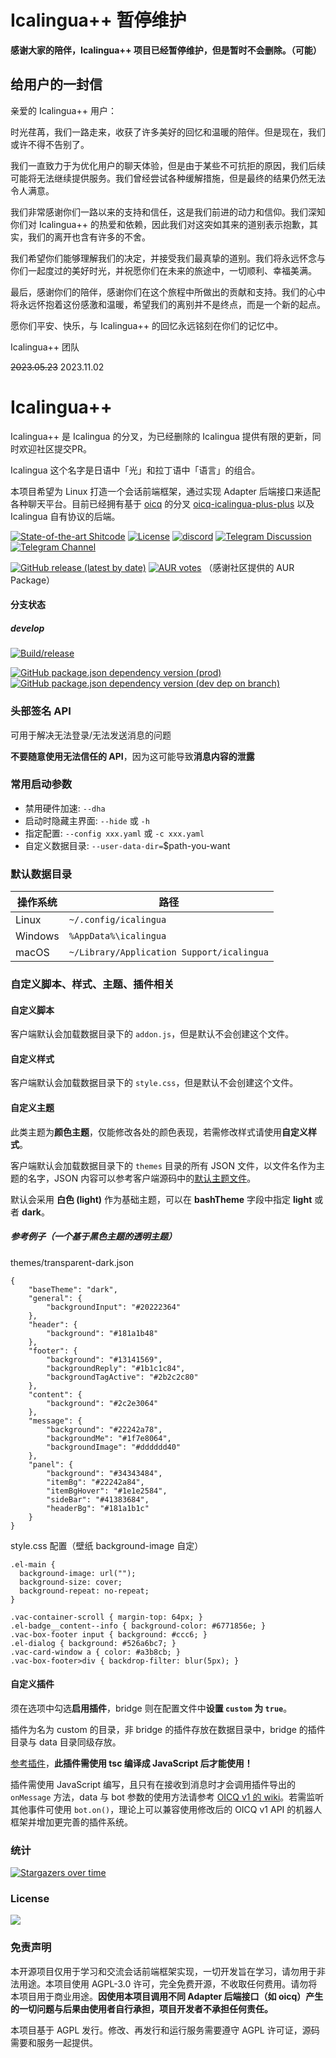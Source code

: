 # Icalingua++ 暂停维护

**感谢大家的陪伴，Icalingua++ 项目已经暂停维护，但是暂时不会删除。（可能）**

## 给用户的一封信
亲爱的 Icalingua++ 用户：

时光荏苒，我们一路走来，收获了许多美好的回忆和温暖的陪伴。但是现在，我们或许不得不告别了。

我们一直致力于为优化用户的聊天体验，但是由于某些不可抗拒的原因，我们后续可能将无法继续提供服务。我们曾经尝试各种缓解措施，但是最终的结果仍然无法令人满意。

我们非常感谢你们一路以来的支持和信任，这是我们前进的动力和信仰。我们深知你们对 Icalingua++ 的热爱和依赖，因此我们对这突如其来的道别表示抱歉，其实，我们的离开也含有许多的不舍。

我们希望你们能够理解我们的决定，并接受我们最真挚的道别。我们将永远怀念与你们一起度过的美好时光，并祝愿你们在未来的旅途中，一切顺利、幸福美满。

最后，感谢你们的陪伴，感谢你们在这个旅程中所做出的贡献和支持。我们的心中将永远怀抱着这份感激和温暖，希望我们的离别并不是终点，而是一个新的起点。

愿你们平安、快乐，与 Icalingua++ 的回忆永远铭刻在你们的记忆中。

Icalingua++ 团队

~~2023.05.23~~ 2023.11.02

# Icalingua++

Icalingua++ 是 Icalingua 的分叉，为已经删除的 Icalingua 提供有限的更新，同时欢迎社区提交PR。

Icalingua 这个名字是日语中「光」和拉丁语中「语言」的组合。

本项目希望为 Linux 打造一个会话前端框架，通过实现 Adapter 后端接口来适配各种聊天平台。目前已经拥有基于 [oicq](https://github.com/takayama-lily/oicq) 的分叉 [oicq-icalingua-plus-plus](https://github.com/Icalingua-plus-plus/oicq-icalingua-plus-plus) 以及 Icalingua 自有协议的后端。

[![State-of-the-art Shitcode](https://img.shields.io/static/v1?label=State-of-the-art&message=Shitcode&color=7B5804)](https://github.com/trekhleb/state-of-the-art-shitcode)
[![License](https://img.shields.io/aur/license/icalingua++)](https://github.com/Icalingua-plus-plus/Icalingua-plus-plus/blob/develop/LICENSE)
[![discord](https://img.shields.io/static/v1?label=chat&message=discord&color=7289da&logo=discord)](https://discord.gg/gKnU7BARzv)
[![Telegram Discussion](https://img.shields.io/static/v1?label=Discussion&message=Telegram&color=blue&logo=telegram)](https://t.me/Icalinguapp)
[![Telegram Channel](https://img.shields.io/static/v1?label=Channel&message=Telegram&color=blue&logo=telegram)](https://t.me/Icalinguapp_Updates)

[![GitHub release (latest by date)](https://img.shields.io/github/downloads/Icalingua-plus-plus/Icalingua-plus-plus/latest/total)](https://github.com/Icalingua-plus-plus/Icalingua-plus-plus/releases/latest)
[![AUR votes](https://img.shields.io/aur/votes/icalingua++)](https://aur.archlinux.org/packages/icalingua++/)
（感谢社区提供的 AUR Package）

#### 分支状态

##### develop

[![Build/release](https://github.com/Icalingua-plus-plus/Icalingua-plus-plus/actions/workflows/main.yml/badge.svg?branch=develop)](https://github.com/Icalingua-plus-plus/Icalingua-plus-plus/actions/workflows/main.yml)

[![GitHub package.json dependency version (prod)](https://img.shields.io/github/package-json/dependency-version/Icalingua-plus-plus/Icalingua-plus-plus/oicq-icalingua-plus-plus/develop?filename=icalingua%2Fpackage.json)](https://github.com/takayama-lily/oicq)
[![GitHub package.json dependency version (dev dep on branch)](https://img.shields.io/github/package-json/dependency-version/Icalingua-plus-plus/Icalingua-plus-plus/dev/electron/develop?logo=electron&filename=icalingua%2Fpackage.json)](https://electronjs.org)

### 头部签名 API

可用于解决无法登录/无法发送消息的问题

**不要随意使用无法信任的 API**，因为这可能导致**消息内容的泄露**

### 常用启动参数

- 禁用硬件加速: `--dha`
- 启动时隐藏主界面: `--hide` 或 `-h`
- 指定配置: `--config xxx.yaml` 或 `-c xxx.yaml`
- 自定义数据目录: `--user-data-dir=`$path-you-want

### 默认数据目录

| 操作系统 | 路径                  |
|---------|-----------------------|
| Linux   | `~/.config/icalingua` |
| Windows | `%AppData%\icalingua` |
| macOS   | `~/Library/Application Support/icalingua`|

### 自定义脚本、样式、主题、插件相关

#### 自定义脚本

客户端默认会加载数据目录下的 `addon.js`，但是默认不会创建这个文件。

#### 自定义样式

客户端默认会加载数据目录下的 `style.css`，但是默认不会创建这个文件。

#### 自定义主题

此类主题为**颜色主题**，仅能修改各处的颜色表现，若需修改样式请使用**自定义样式**。

客户端默认会加载数据目录下的 `themes` 目录的所有 JSON 文件，以文件名作为主题的名字，JSON 内容可以参考客户端源码中的[默认主题文件](icalingua/src/renderer/components/vac-mod/themes/index.js)。

默认会采用 **白色 (light)** 作为基础主题，可以在 **bashTheme** 字段中指定 **light** 或者 **dark**。

##### 参考例子（一个基于黑色主题的透明主题）

themes/transparent-dark.json

```
{
    "baseTheme": "dark",
    "general": {
        "backgroundInput": "#20222364"
    },
    "header": {
        "background": "#181a1b48"
    },
    "footer": {
        "background": "#13141569",
        "backgroundReply": "#1b1c1c84",
        "backgroundTagActive": "#2b2c2c80"
    },
    "content": {
        "background": "#2c2e3064"
    },
    "message": {
        "background": "#22242a78",
        "backgroundMe": "#1f7e8064",
        "backgroundImage": "#dddddd40"
    },
    "panel": {
        "background": "#34343484",
        "itemBg": "#22242a84",
        "itemBgHover": "#1e1e2584",
        "sideBar": "#41383684",
        "headerBg": "#181a1b1c"
    }
}
```

style.css 配置（壁纸 background-image 自定）

```
.el-main {
  background-image: url("");
  background-size: cover;
  background-repeat: no-repeat;
}

.vac-container-scroll { margin-top: 64px; }
.el-badge__content--info { background-color: #6771856e; }
.vac-box-footer input { background: #ccc6; }
.el-dialog { background: #526a6bc7; }
.vac-card-window a { color: #a3b8cb; }
.vac-box-footer>div { backdrop-filter: blur(5px); }
```

#### 自定义插件

须在选项中勾选**启用插件**，bridge 则在配置文件中**设置 `custom` 为 `true`**。

插件为名为 custom 的目录，非 bridge 的插件存放在数据目录中，bridge 的插件目录与 data 目录同级存放。

[参考插件](https://github.com/Icalingua-plus-plus/Icalingua-plus-plus/tree/develop/icalingua-bridge-oicq/custom.example)，**此插件需使用 tsc 编译成 JavaScript 后才能使用！**

插件需使用 JavaScript 编写，且只有在接收到消息时才会调用插件导出的 `onMessage` 方法，data 与 bot 参数的使用方法请参考 [OICQ v1 的 wiki](https://github.com/takayama-lily/oicq/wiki)。若需监听其他事件可使用 `bot.on()`，理论上可以兼容使用修改后的 OICQ v1 API 的机器人框架并增加更完善的插件系统。

### 统计

[![Stargazers over time](https://starchart.cc/Icalingua-plus-plus/Icalingua-plus-plus.svg)](https://github.com/Icalingua-plus-plus/Icalingua-plus-plus/stargazers)

### License

[![](https://camo.githubusercontent.com/473b62766b498e4f2b008ada39f1d56fb3183649f24447866e25d958ac3fd79a/68747470733a2f2f7777772e676e752e6f72672f67726170686963732f6167706c76332d3135357835312e706e67)](https://www.gnu.org/licenses/agpl-3.0.txt)

### 免责声明

本开源项目仅用于学习和交流会话前端框架实现，一切开发旨在学习，请勿用于非法用途。本项目使用 AGPL-3.0 许可，完全免费开源，不收取任何费用。请勿将本项目用于商业用途。**因使用本项目调用不同 Adapter 后端接口（如 oicq）产生的一切问题与后果由使用者自行承担，项目开发者不承担任何责任。**

本项目基于 AGPL 发行。修改、再发行和运行服务需要遵守 AGPL 许可证，源码需要和服务一起提供。
